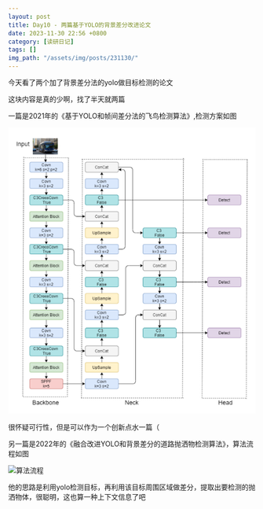```yaml
---
layout: post
title: Day10 - 两篇基于YOLO的背景差分改进论文
date: 2023-11-30 22:56 +0800
category: [读研日记]
tags: []
img_path: "/assets/img/posts/231130/"
---
```


今天看了两个加了背景差分法的yolo做目标检测的论文

这块内容是真的少啊，找了半天就两篇

一篇是2021年的《基于YOLO和帧间差分法的飞鸟检测算法》,检测方案如图

![实验方案](image.png)

很怀疑可行性，但是可以作为一个创新点水一篇（

另一篇是2022年的《融合改进YOLO和背景差分的道路抛洒物检测算法》，算法流程如图

![算法流程](image1.png)

他的思路是利用yolo检测目标，再利用该目标周围区域做差分，提取出要检测的抛洒物体，很聪明，这也算一种上下文信息了吧
